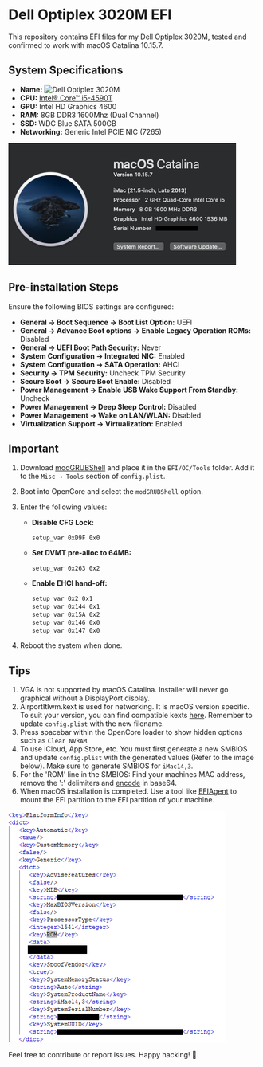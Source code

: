 # Dell Optiplex 3020M EFI



This repository contains EFI files for my Dell Optiplex 3020M, tested and confirmed to work with macOS Catalina 10.15.7.

## System Specifications

- **Name:** ![Dell Optiplex 3020M](https://www.hardware-corner.net/desktop-models/Dell-OptiPlex-3020M/)
- **CPU:** [Intel® Core™ i5-4590T](https://www.intel.com/content/www/us/en/products/sku/78928/intel-core-i54590t-processor-6m-cache-up-to-3-00-ghz/specifications.html)
- **GPU:** Intel HD Graphics 4600
- **RAM:** 8GB DDR3 1600Mhz (Dual Channel)
- **SSD:** WDC Blue SATA 500GB
- **Networking:** Generic Intel PCIE NIC (7265)

![About Mac Window](https://github.com/tbwcjw/Dell-Optiplex-3020M-EFI/blob/main/Images/aboutmac.png?raw=true) 

## Pre-installation Steps

Ensure the following BIOS settings are configured:

- **General → Boot Sequence → Boot List Option:** UEFI
- **General → Advance Boot options → Enable Legacy Operation ROMs:** Disabled
- **General → UEFI Boot Path Security:** Never
- **System Configuration → Integrated NIC:** Enabled
- **System Configuration → SATA Operation:** AHCI
- **Security → TPM Security:** Uncheck TPM Security
- **Secure Boot → Secure Boot Enable:** Disabled
- **Power Management → Enable USB Wake Support From Standby:** Uncheck
- **Power Management → Deep Sleep Control:** Disabled
- **Power Management → Wake on LAN/WLAN:** Disabled
- **Virtualization Support → Virtualization:** Enabled

## Important

1. Download [modGRUBShell](https://github.com/datasone/grub-mod-setup_var/releases) and place it in the `EFI/OC/Tools` folder. Add it to the `Misc → Tools` section of `config.plist`.
2. Boot into OpenCore and select the `modGRUBShell` option.
3. Enter the following values:

   - **Disable CFG Lock:**
     ```
     setup_var 0xD9F 0x0
     ```

   - **Set DVMT pre-alloc to 64MB:**
     ```
     setup_var 0x263 0x2
     ```

   - **Enable EHCI hand-off:**
     ```
     setup_var 0x2 0x1
     setup_var 0x144 0x1
     setup_var 0x15A 0x2
     setup_var 0x146 0x0
     setup_var 0x147 0x0
     ```

4. Reboot the system when done.

## Tips

1. VGA is not supported by macOS Catalina. Installer will never go graphical without a DisplayPort display.
2. AirportItlwm.kext is used for networking. It is macOS version specific. To suit your version, you can find compatible kexts [here](https://github.com/OpenIntelWireless/itlwm/releases). Remember to update `config.plist` with the new filename.
3. Press spacebar within the OpenCore loader to show hidden options such as `Clear NVRAM`.
4. To use iCloud, App Store, etc. You must first generate a new SMBIOS and update `config.plist` with the generated values (Refer to the image below). Make sure to generate SMBIOS for `iMac14,3`.
5. For the 'ROM' line in the SMBIOS: Find your machines MAC address, remove the ':' delimiters and [encode](https://www.base64encoder.io/) in base64.
6. When macOS installation is completed. Use a tool like [EFIAgent](https://github.com/benbaker76/EFI-Agent/releases) to mount the EFI partition to the EFI partition of your machine.

![config.plist smbios lines](https://raw.githubusercontent.com/tbwcjw/Dell-Optiplex-3020M-EFI/main/Images/smbios-config-lines.png)

Feel free to contribute or report issues. Happy hacking! 🚀
